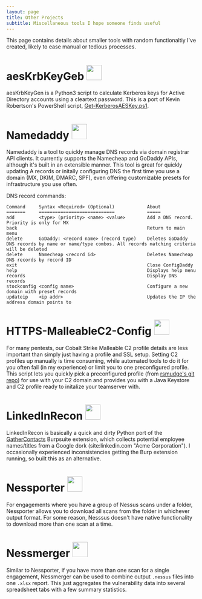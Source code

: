 ```yaml
---
layout: page
title: Other Projects
subtitle: Miscellaneous tools I hope someone finds useful
---
```


This page contains details about smaller tools with random functionaltiy I've created, likely to ease manual or tedious processes.

# aesKrbKeyGeb <a href="https://github.com/Tw1sm/aesKrbKeyGen"><img width=40 src="https://github.githubassets.com/images/modules/logos_page/Octocat.png"/></a>
aesKrbKeyGen is a Python3 script to calculate Kerberos keys for Active Directory accounts using a cleartext password. This is a port of Kevin Robertson's PowerShell script, [Get-KerberosAESKey.ps1](https://gist.github.com/Kevin-Robertson/9e0f8bfdbf4c1e694e6ff4197f0a4372).

# Namedaddy <a href="https://github.com/Tw1sm/namedaddy"><img width=40 src="https://github.githubassets.com/images/modules/logos_page/Octocat.png"/></a>

Namedaddy is a tool to quickly manage DNS records via domain registrar API clients. It currently supports the Namecheap and GoDaddy APIs, although it's built in an extensible manner. This tool is great for quickly updating A records or initally configuring DNS the first time you use a domain (MX, DKIM, DMARC, SPF), even offering customizable presets for infrastructure you use often.

DNS record commands:
```
Command     Syntax <Required> (Optional)            About
=======     ============================            =====
add         <type> (priority> <name> <value>        Add a DNS record. Priority is only for MX
back                                                Return to main menu
delete      GoDaddy: <record name> (record type)    Deletes GoDaddy DNS records by name or name/type combos. All records matching criteria will be deleted
delete      Namecheap <record id>                   Deletes Namecheap DNS records by record ID
exit                                                Close ConfigDaddy
help                                                Displays help menu
records                                             Display DNS records
stockconfig <config name>                           Configure a new domain with preset records
updateip    <ip addr>                               Updates the IP the address domain points to
```

# HTTPS-MalleableC2-Config <a href="https://github.com/Tw1sm/HTTPS-MalleableC2-Config"><img width=40 src="https://github.githubassets.com/images/modules/logos_page/Octocat.png"/></a>
For many pentests, our Cobalt Strike Malleable C2 profile details are less important than simply just having a profile and SSL setup. Setting C2 profiles up manually is time consuming, while automated tools to do it for you often fail (in my experience) or limit you to one preconfigured profile. This script lets you quickly pick a preconfigured profile (from [rsmudge's git repo](https://github.com/rsmudge/Malleable-C2-Profiles)) for use with your C2 domain and provides you with a Java Keystore and C2 profile ready to initalize your teamserver with.

# LinkedInRecon <a href="https://github.com/Tw1sm/LinkedInRecon"><img width=40 src="https://github.githubassets.com/images/modules/logos_page/Octocat.png"/></a>

LinkedInRecon is basically a quick and dirty Python port of the [GatherContacts](https://github.com/clr2of8/GatherContacts) Burpsuite extension, which collects potential employee names/titles from a Google dork (site:linkedin.com "Acme Corporation"). I occasionally experienced inconsistencies getting the Burp extension running, so built this as an alternative.


# Nessporter <a href="https://github.com/Tw1sm/Nessporter"><img width=40 src="https://github.githubassets.com/images/modules/logos_page/Octocat.png"/></a>

For engagements where you have a group of Nessus scans under a folder, Nessporter allows you to download all scans from the folder in whichever output format. For some reason, Nesssus doesn't have native functionality to download more than one scan at a time.

# Nessmerger <a href="https://github.com/Tw1sm/nessmerger"><img width=40 src="https://github.githubassets.com/images/modules/logos_page/Octocat.png"/></a>

Similar to Nessporter, if you have more than one scan for a single engagement, Nessmerger can be used to combine output `.nessus` files into one `.xlsx` report. This just aggregates the vulnerability data into several spreadsheet tabs with a few summary statistics.